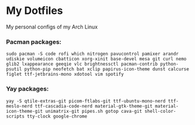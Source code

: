 # My Dotfiles
My personal configs of my Arch Linux
### Pacman packages:
```
sudo pacman -S code rofi which nitrogen pavucontrol pamixer arandr udiskie volumeicon cbatticon xorg-xinit base-devel mesa git curl nemo glib2 lxappearance geeqie vlc brightnessctl pacman-contrib python-psutil python-pip neofetch bat xclip papirus-icon-theme dunst calcurse figlet ttf-jetbrains-mono xdotool vim spotify
```
### Yay packages:
```
yay -S qtile-extras-git picom-ftlabs-git ttf-ubuntu-mono-nerd ttf-meslo-nerd ttf-cascadia-code-nerd material-gtk-theme-git material-icon-theme-git unimatrix-git pipes.sh gotop cava-git shell-color-scripts tty-clock google-chrome
```

